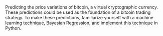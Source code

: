  Predicting the price variations of bitcoin, a virtual cryptographic currency. 
 These predictions could be used as the foundation of a bitcoin trading strategy. 
 To make these predictions, familiarize yourself with a machine learning technique, Bayesian Regression, and implement this technique in Python. 
